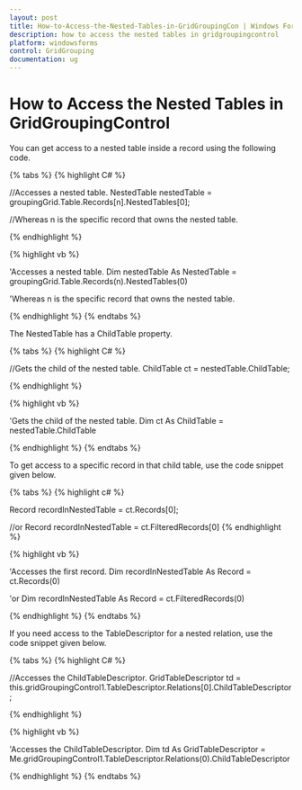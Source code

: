 ```yaml
---
layout: post
title: How-to-Access-the-Nested-Tables-in-GridGroupingCon | Windows Forms | Syncfusion
description: how to access the nested tables in gridgroupingcontrol
platform: windowsforms
control: GridGrouping
documentation: ug
---
```


# How to Access the Nested Tables in GridGroupingControl

You can get access to a nested table inside a record using the following code.

{% tabs %}
{% highlight C# %}

//Accesses a nested table.
NestedTable nestedTable = groupingGrid.Table.Records[n].NestedTables[0];

//Whereas n is the specific record that owns the nested table.

{% endhighlight %}

{% highlight vb %}

'Accesses a nested table.
Dim nestedTable As NestedTable = groupingGrid.Table.Records(n).NestedTables(0)

'Whereas n is the specific record that owns the nested table.

{% endhighlight %}
{% endtabs %}

The NestedTable has a ChildTable property.

{% tabs %}
{% highlight C# %}

//Gets the child of the nested table.
ChildTable ct = nestedTable.ChildTable;

{% endhighlight %}

{% highlight vb %}

'Gets the child of the nested table.
Dim ct As ChildTable = nestedTable.ChildTable

{% endhighlight %}
{% endtabs %}

To get access to a specific record in that child table, use the code snippet given below.

{% tabs %}
{% highlight c# %}

Record recordInNestedTable = ct.Records[0];
 
//or
Record recordInNestedTable = ct.FilteredRecords[0]
{% endhighlight %}

{% highlight vb %}

'Accesses the first record.
Dim recordInNestedTable As Record = ct.Records(0)

'or 
Dim recordInNestedTable As Record = ct.FilteredRecords(0)

{% endhighlight %}
{% endtabs %}

If you need access to the TableDescriptor for a nested relation, use the code snippet given below.

{% tabs %}
{% highlight C# %}

//Accesses the ChildTableDescriptor.
GridTableDescriptor td = this.gridGroupingControl1.TableDescriptor.Relations[0].ChildTableDescriptor;

{% endhighlight %}

{% highlight vb %}

'Accesses the ChildTableDescriptor.
Dim td As GridTableDescriptor = Me.gridGroupingControl1.TableDescriptor.Relations(0).ChildTableDescriptor

{% endhighlight %}
{% endtabs %}
